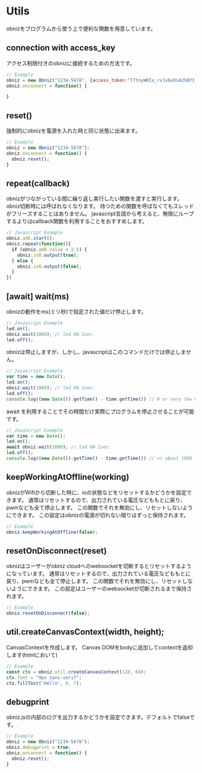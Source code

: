 # Utils
obnizをプログラムから使う上で便利な関数を用意しています。

## connection with access_key
アクセス制限付きのobnizに接続するための方法です。

```Javascript
// Example
obniz = new Obniz("1234-5678", {access_token:"T7tnyWRIx_rxJv6xOsA2hBY3_zrr1AsRqfsy...."});
obniz.onconnect = function() {

}
```

## reset()
強制的にobnizを電源を入れた時と同じ状態に出来ます。

```Javascript
// Example
obniz = new Obniz("1234-5678");
obniz.onconnect = function() {
  obniz.reset();
}
```

## repeat(callback)
obnizがつながっている間に繰り返し実行したい関数を渡すと実行します。
obniz切断時には呼ばれなくなります。
待つための関数を呼ばなくてもスレッドがフリーズすることはありません。
javascript言語から考えると、無限にループするよりはcallback関数を利用することをおすすめします。
```Javascript
// Javascript Example
obniz.ad0.start();
obniz.repeat(function(){
  if (obniz.ad0.value > 2.5) {
    obniz.io0.output(true);
  } else {
    obniz.io0.output(false);
  }
})
```
## [await] wait(ms)
obnizの動作をms(ミリ秒)で指定された値だけ停止します。
```Javascript
// Javascript Example
led.on();
obniz.wait(1000); // led ON 1sec.
led.off();
```
obnizは停止しますが、しかし、javascriptはこのコマンドだけでは停止しません。
```Javascript
// Javascript Example
var time = new Date();
led.on();
obniz.wait(1000); // led ON 1sec.
led.off();
console.log((new Date()).getTime() - time.getTime()) // 0 or very few msec. not 1000msec.
```
await を利用することでその時間だけ実際にプログラムを停止させることが可能です。
```Javascript
// Javascript Example
var time = new Date();
led.on();
await obniz.wait(1000); // led ON 1sec.
led.off();
console.log((new Date()).getTime() - time.getTime()) // => about 1000
```

## keepWorkingAtOffline(working)
obnizがWifiから切断した時に、ioの状態などをリセットするかどうかを設定できます。
通常はリセットするので、出力されている電圧などももとに戻り、pwmなども全て停止します。
この関数でそれを無効にし、リセットしないようにできます。
この設定はobnizの電源が切れない限りはずっと保持されます。
```Javascript
// Example
obniz.keepWorkingAtOffline(false);
```

## resetOnDisconnect(reset)
obnizはユーザーがobniz cloudへのwebsocketを切断するとリセットするようになっています。
通常はリセットするので、出力されている電圧などももとに戻り、pwmなども全て停止します。
この関数でそれを無効にし、リセットしないようにできます。
この設定はユーザーのwebsocketが切断されるまで保持されます。
```Javascript
// Example
obniz.resetOnDisconnect(false);
```

## util.createCanvasContext(width, height);
CanvasContextを作成します。
Canvas DOMをbodyに追加してcontextを返却します(htmlにおいて)

```Javascript
// Example
const ctx = obniz.util.createCanvasContext(128, 64);
ctx.font = "9px sans-serif";
ctx.fillText('Hello', 0, 7);
```

## debugprint
obniz.jsの内部のログを出力するかどうかを設定できます。デフォルトでfalseです。

```Javascript
// Example
obniz = new Obniz("1234-5678");
obniz.debugprint = true;
obniz.onconnect = function() {
  obniz.reset();
}
```